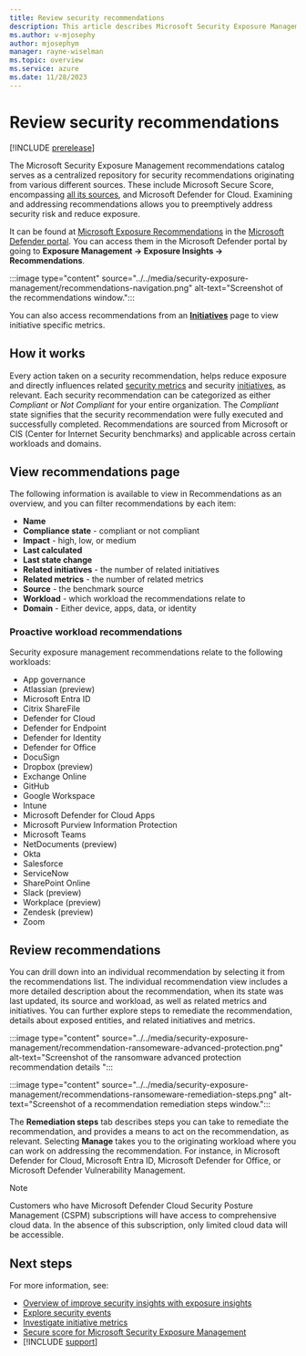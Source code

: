 ```yaml
---
title: Review security recommendations
description: This article describes Microsoft Security Exposure Management recommendations and how it works.
ms.author: v-mjosephy
author: mjosephym
manager: rayne-wiselman
ms.topic: overview
ms.service: azure
ms.date: 11/28/2023
---
```


# Review security recommendations

[!INCLUDE [prerelease](../../includes/prerelease.md)]
<!-- Recommendations types ,compliance logic, recommendations fields (including other related EM objects) , products included, data is presented based on  product license-->

The Microsoft Security Exposure Management recommendations catalog serves as a centralized repository for security recommendations originating from various different sources. These include Microsoft Secure Score, encompassing [all its sources](../defender/microsoft-secure-score.md#products-included-in-secure-score), and Microsoft Defender for Cloud. Examining and addressing recommendations allows you to preemptively address security risk and reduce exposure.

It can be found at [Microsoft Exposure Recommendations](https://security.microsoft.com/exposure-recommendations) in the [Microsoft Defender portal](https://security.microsoft.com/). You can access them in the Microsoft Defender portal by going to **Exposure Management -> Exposure Insights -> Recommendations**.

:::image type="content" source="../../media/security-exposure-management/recommendations-navigation.png" alt-text="Screenshot of the recommendations window.":::

You can also access recommendations from an [**Initiatives**](initiatives.md) page to view initiative specific metrics.

## How it works

Every action taken on a security recommendation, helps reduce exposure and directly influences related [security metrics](security-metrics.md) and security [initiatives](initiatives.md), as relevant. Each security recommendation can be categorized as either *Compliant* or *Not Compliant* for your entire organization. The *Compliant* state signifies that the security recommendation were fully executed and successfully completed. Recommendations are sourced from Microsoft or CIS (Center for Internet Security benchmarks) and applicable across certain workloads and domains.

## View recommendations page

The following information is available to view in Recommendations as an overview, and you can filter recommendations by each item:

- **Name**
- **Compliance state** - compliant or not compliant
- **Impact** - high, low, or medium
- **Last calculated**
- **Last state change**
- **Related initiatives** - the number of related initiatives
- **Related metrics** - the number of related metrics
- **Source** - the benchmark source
- **Workload** - which workload the recommendations relate to
- **Domain** - Either device, apps, data, or identity

### Proactive workload recommendations

Security exposure management recommendations relate to the following workloads:

- App governance
- Atlassian (preview)
- Microsoft Entra ID <!-- Azure AD?-->
- Citrix ShareFile
- Defender for Cloud
- Defender for Endpoint
- Defender for Identity
- Defender for Office
- DocuSign
- Dropbox (preview)
- Exchange Online
- GitHub
- Google Workspace
- Intune
- Microsoft Defender for Cloud Apps
- Microsoft Purview Information Protection
- Microsoft Teams
- NetDocuments (preview)
- Okta
- Salesforce
- ServiceNow
- SharePoint Online
- Slack (preview)
- Workplace (preview)
- Zendesk (preview)
- Zoom

<!-- what does preview mean next to workload? only in the preview? -->

## Review recommendations

You can drill down into an individual recommendation by selecting it from the recommendations list. The individual recommendation view includes a more detailed description about the recommendation, when its state was last updated, its source and workload, as well as related metrics and initiatives. You can further explore steps to remediate the recommendation, details about exposed entities, and related initiatives and metrics.

:::image type="content" source="../../media/security-exposure-management/recommendation-ransomeware-advanced-protection.png" alt-text="Screenshot of the ransomware advanced protection recommendation details ":::

:::image type="content" source="../../media/security-exposure-management/recommendations-ransomeware-remediation-steps.png" alt-text="Screenshot of a recommendation remediation steps window.":::

The **Remediation steps** tab describes steps you can take to remediate the recommendation, and provides a means to act on the recommendation, as relevant. Selecting **Manage** takes you to the originating workload where you can work on addressing the recommendation. For instance, in Microsoft Defender for Cloud, Microsoft Entra ID, Microsoft Defender for Office, or Microsoft Defender Vulnerability Management.

> [!NOTE]
>Customers who have Microsoft Defender Cloud Security Posture Management (CSPM) subscriptions will have access to comprehensive cloud data. In the absence of this subscription, only limited cloud data will be accessible.

## Next steps

For more information, see:

- [Overview of improve security insights with exposure insights](exposure-insights-overview.md)
- [Explore security events](security-events.md)
- [Investigate initiative metrics](security-metrics.md)
- [Secure score for Microsoft Security Exposure Management](secure-score.md)
- [!INCLUDE [support](../../includes/support.md)]

<!-- ## See also is this needed? -->
